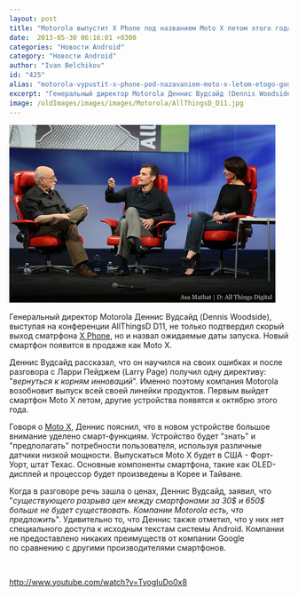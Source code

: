 ```yaml
---
layout: post
title: "Motorola выпустит X Phone под названием Moto X летом этого года"
date:  2013-05-30 06:16:01 +0300
categories: "Новости Android"
category: "Новости Android"
author: "Ivan Belchikov"
id: "425"
alias: "motorola-vypustit-x-phone-pod-nazavaniem-moto-x-letom-etogo-goda"
excerpt: "Генеральный директор Motorola Деннис Вудсайд (Dennis Woodside), выступая на конференции AllThingsD D11, не только подтвердил скорый выход сматрфона X Phone, но и назвал ожидаемые даты запуска. Новый смартфон появится в продаже как Moto X."
image: /oldImages/images/images/Motorola/AllThingsD_D11.jpg
---
```

<img src="/oldImages/images/images/Motorola/AllThingsD_D11.jpg" alt="Конференция AllThings D11" />

Генеральный директор Motorola Деннис Вудсайд (Dennis Woodside), выступая на конференции AllThingsD D11, не только подтвердил скорый выход сматрфона <a href="index.php?option=com_content&amp;view=article&amp;id=200&amp;catid=8&amp;Itemid=102">X Phone</a>, но и назвал ожидаемые даты запуска. Новый смартфон появится в продаже как Moto X.


Деннис Вудсайд рассказал, что он научился на своих ошибках и после разговора с Ларри Пейджем (Larry Page) получил одну директиву: "<em>вернуться к корням инноваций</em>". Именно поэтому компания Motorola возобновит выпуск всей своей линейки продуктов. Первым выйдет смартфон Moto X летом, другие устройства появятся к октябрю этого года.

Говоря о <a href="index.php?option=com_content&amp;view=article&amp;id=364&amp;catid=8&amp;Itemid=102">Moto X</a>, Деннис пояснил, что в новом устройстве большое внимание уделено смарт-функциям. Устройство будет "знать" и "предполагать" потребности пользователя, используя различные датчики низкой мощности. Выпускаться Moto X будет в США - Форт-Уорт, штат Техас. Основные компоненты смартфона, такие как OLED-дисплей и процессор будет произведены в Корее и Тайване.

Когда в разговоре речь зашла о ценах, Деннис Вудсайд, заявил, что "<em>существующего разрыва цен между смартфонами за 30$ и 650$ больше не будет существовать. Компании Motorola есть, что предложить</em>". Удивительно то, что Деннис также отметил, что у них нет специального доступа к исходным текстам системы Android. Компании не предоставлено никаких преимуществ от компании Google по сравнению с другими производителями смартфонов.

 

http://www.youtube.com/watch?v=TvogIuDo0x8
